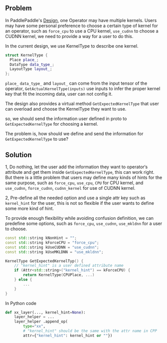 ## Problem
In PaddlePaddle's [Design](https://github.com/PaddlePaddle/Paddle/blob/develop/doc/design/switch_kernel.md), one Operator may have multiple kernels. Users may have some personal preference to choose a certain type of kernel for an operator, such as `force_cpu` to use a CPU kernel, `use_cudnn` to choose a CUDNN kernel, we need to provide a way for a user to do this.

In the current design,  we use KernelType to describe one kernel.

```cpp
struct KernelType {
  Place place_;
  DataType data_type_;
  LayoutType layout_;
};
```
 `place_` `data_type_` and `layout_` can come from the input tensor of the operator, `GetActualKernelType(inputs)` use inputs to infer the proper kernel key that fit the incoming data, user can not config it.

The design also provides a virtual method `GetExpectedKernelType` that user can overload and choose the KernelType they want to use.

so, we should send the information user defined in proto to `GetExpectedKernelType` for choosing a kernel.

The problem is, how should we define and send the information for `GetExpectedKernelType` to use?

## Solution
1, Do nothing, let the user add the information they want to operator‘s attribute and get them inside `GetExpectedKernelType`, this can work right. But there is a little problem that users may define many kinds of hints for the same purpose, such as `force_cpu`, `use_cpu`, `CPU` for CPU kernel, and `use_cudnn`, `force_cudnn`, `cudnn_kernel` for use of CUDNN kernel.

2, Pre-define all the needed option and use a single attr key such as `kernel_hint` for the user, this is not so flexible if the user wants to define some more kind of hint.


To provide enough flexibility while avoiding confusion definition, we can predefine some options, such as `force_cpu`, `use_cudnn`, `use_mkldnn` for a user to choose.

```cpp
const std::string kNonHint = "";
const std::string kForceCPU = "force_cpu";
const std::string kUseCUDNN = "use_cudnn";
const std::string kUseMKLDNN = "use_mkldnn";

KernelType GetExpectedKernelTyp() {
    // "kernel_hint" is a user defined attribute name
	if (Attr<std::string>("kernel_hint") == kForceCPU) {
		return KernelType(CPUPlace, ...)
	} else {
		...
	}
}
```

In Python code

```python
def xx_layer(..., kernel_hint=None):
	layer_helper = ...
	layer_helper .append_op(
		type="xx",
		# "kernel_hint" should be the same with the attr name in CPP
		attr={"kernel_hint": kernel_hint or ""})
```
